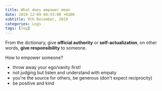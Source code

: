 ```yaml
---
title: What does empower mean
date: 2019-12-09 04:53:00 +0100
subtitle: 9th December, 2019
categories: Logs
tags: [log]
---
```


From the dictionary, give **official authority** or **self-actualization**, on other words, **give responsibility** to someone.

How to empower someone?

- throw away your ego/vanity first!
- not judging but listen and understand with empaty
- you're the source for others, be generous (don't expect reciprocity)
- be positive and kind
